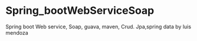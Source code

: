 # Spring_bootWebServiceSoap
Spring boot Web service, Soap, guava, maven, Crud. Jpa,spring data by luis mendoza
